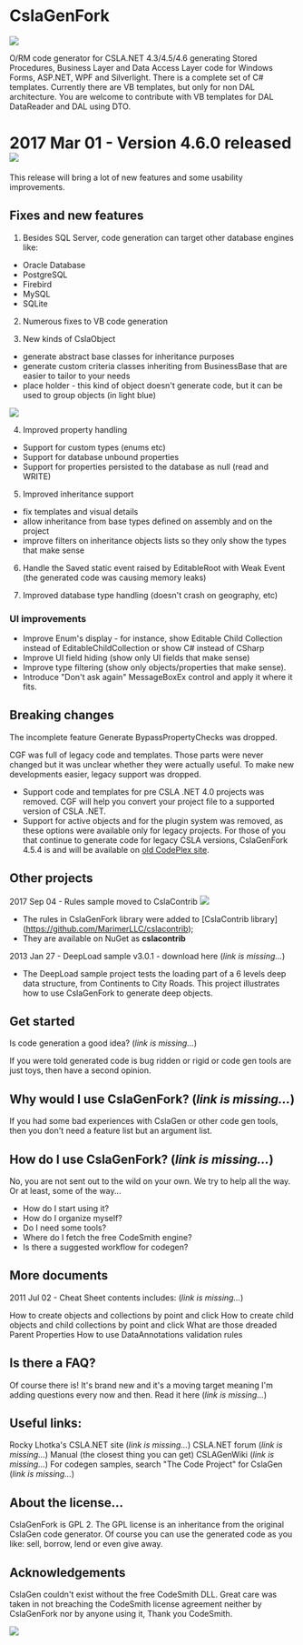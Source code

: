 CslaGenFork
===

![](https://raw.github.com/CslaGenFork/CslaGenFork/master/Support/Logos/Project-Logo-final.gif)

O/RM code generator for CSLA.NET 4.3/4.5/4.6 generating Stored Procedures, Business Layer and Data Access Layer code for Windows Forms, ASP.NET, WPF and Silverlight.
There is a complete set of C# templates. Currently there are VB templates, but only for non DAL architecture. You are welcome to contribute with VB templates for DAL DataReader and DAL using DTO.

# 2017 Mar 01 - Version 4.6.0 released ![](https://raw.github.com/CslaGenFork/CslaGenFork/master/Support/Home/Home_star.png)

This release will bring a lot of new features and some usability improvements.

## Fixes and new features

1. Besides SQL Server, code generation can target other database engines like:
- Oracle Database
- PostgreSQL
- Firebird
- MySQL
- SQLite

2. Numerous fixes to VB code generation

3. New kinds of CslaObject
- generate abstract base classes for inheritance purposes
- generate custom criteria classes inheriting from BusinessBase that are easier to tailor to your needs
- place holder - this kind of object doesn't generate code, but it can be used to group objects (in light blue)

![](https://raw.github.com/CslaGenFork/CslaGenFork/master/Support/Home/Home_CGF-PlaceHolder.png)

4. Improved property handling
- Support for custom types (enums etc)
- Support for database unbound properties
- Support for properties persisted to the database as null (read and WRITE)

5. Improved inheritance support
- fix templates and visual details
- allow inheritance from base types defined on assembly and on the project
- improve filters on inheritance objects lists so they only show the types that make sense

6. Handle the Saved static event raised by EditableRoot with Weak Event (the generated code was causing memory leaks)

7. Improved database type handling (doesn't crash on geography, etc)

### UI improvements

- Improve Enum's display - for instance, show Editable Child Collection instead of EditableChildCollection or show C# instead of CSharp
- Improve UI field hiding (show only UI fields that make sense)
- Improve type filtering (show only objects/properties that make sense).
- Introduce "Don't ask again" MessageBoxEx control and apply it where it fits.

## Breaking changes

The incomplete feature Generate BypassPropertyChecks was dropped.

CGF was full of legacy code and templates. Those parts were never changed but it was unclear whether they were actually useful. To make new developments easier, legacy support was dropped.
- Support code and templates for pre CSLA .NET 4.0 projects was removed. CGF will help you convert your project file to a supported version of CSLA .NET.
- Support for active objects and for the plugin system was removed, as these options were available only for legacy projects.
For those of you that continue to generate code for legacy CSLA versions, CslaGenFork 4.5.4 is and will be available on [old CodePlex site](https://cslagenfork.codeplex.com/releases/view/616261).

Other projects
---
2017 Sep 04 - Rules sample moved to CslaContrib ![](https://raw.github.com/CslaGenFork/CslaGenFork/master/Support/Home/Home_star.png)
- The rules in CslaGenFork library were added to [CslaContrib library] (https://github.com/MarimerLLC/cslacontrib);
- They are available on NuGet as **cslacontrib**

2013 Jan 27 - DeepLoad sample v3.0.1 - download here (*link is missing...*)
- The DeepLoad sample project tests the loading part of a 6 levels deep data structure, from Continents to City Roads. This project illustrates how to use CslaGenFork to generate deep objects.

Get started
---
Is code generation a good idea? (*link is missing...*)

If you were told generated code is bug ridden or rigid or code gen tools are just toys, then have a second opinion.

Why would I use CslaGenFork? (*link is missing...*)
---
If you had some bad experiences with CslaGen or other code gen tools, then you don't need a feature list but an argument list.

How do I use CslaGenFork? (*link is missing...*)
---
No, you are not sent out to the wild on your own. We try to help all the way. Or at least, some of the way...
- How do I start using it?
- How do I organize myself?
- Do I need some tools?
- Where do I fetch the free CodeSmith engine?
- Is there a suggested workflow for codegen?

More documents
---
2011 Jul 02 - Cheat Sheet contents includes: (*link is missing...*)

How to create objects and collections by point and click
How to create child objects and child collections by point and click
What are those dreaded Parent Properties
How to use DataAnnotations validation rules

Is there a FAQ?
---
Of course there is! It's brand new and it's a moving target meaning I'm adding questions every now and then.
Read it here  (*link is missing...*)

Useful links:
---
Rocky Lhotka's CSLA.NET site (*link is missing...*)
CSLA.NET forum (*link is missing...*)
Manual (the closest thing you can get) CSLAGenWiki (*link is missing...*)
For codegen samples, search "The Code Project" for CslaGen (*link is missing...*)

About the license...
---
CslaGenFork is GPL 2. The GPL license is an inheritance from the original CslaGen code generator. Of course you can use the generated code as you like: sell, borrow, lend or even give away.

Acknowledgements
---
CslaGen couldn't exist without the free CodeSmith DLL. Great care was taken in not breaching the CodeSmith license agreement neither by CslaGenFork nor by anyone using it, Thank you CodeSmith.

![](https://raw.github.com/CslaGenFork/CslaGenFork/master/Support/Home/Home_ReSharper.png)
